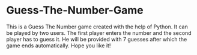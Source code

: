 # Guess-The-Number-Game
This is a Guess The Number game created with the help of Python. 
It can be played by two users. The first player enters the number and the second player has to guess it. He will be provided with 7 guesses after which the game ends automatically.
Hope you like it!
